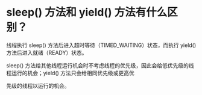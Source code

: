 # sleep() 方法和 yield() 方法有什么区别？

线程执行 sleep() 方法后进入超时等待（TIMED_WAITING）状态，而执行 yield() 方法后进入就绪（READY）状态。

sleep() 方法给其他线程运行机会时不考虑线程的优先级，因此会给低优先级的线程运行的机会；yield() 方法只会给相同优先级或更高优

先级的线程以运行的机会。

‍
